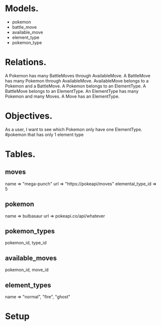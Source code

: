 # Models.

- pokemon
- battle_move
- available_move
- element_type
- pokemon_type

# Relations.

A Pokemon has many BattleMoves through AvailableMove.
A BattleMove has many Pokemon through AvailableMove.
AvailableMove belongs to a Pokemon and a BattleMove.
A Pokemon belongs to an ElementType.
A BattleMove belongs to an ElementType.
An ElementType has many Pokemon and many Moves.
A Move has an ElementType.

# Objectives.

<!-- As a user, I want to see the most & least common available move between all Pokemon. -->

<!-- As a user, I want to see all the Pokemon that can be assigned a specific Move. -->

<!-- As a user, I want to see the most & least popular ElementTypes for all Pokemon -->

<!-- As a user, I want to see the most & least popular ElementTypes for all Moves. -->

<!-- As a user, I want to see Pokemon who possess the most and least amount of Moves that match their type. -->

<!-- As a user, I want to see how many Pokemon comprise each ElementType and name them. -->

As a user, I want to see which Pokemon only have one ElementType.
#pokemon that has only 1 element type

# Tables.

## moves
name => "mega-punch"
url => "https://pokeapi/moves"
elemental_type_id => 5

## pokemon
name => bulbasaur
url => pokeapi.co/api/whatever

## pokemon_types
pokemon_id, type_id

## available_moves
pokemon_id, move_id

## element_types
name => "normal", "fire", "ghost"

# Setup
